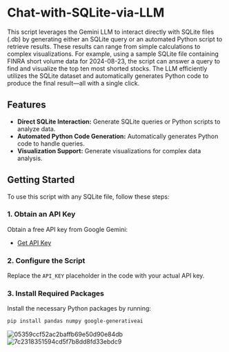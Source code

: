 # Chat-with-SQLite-via-LLM

This script leverages the Gemini LLM to interact directly with SQLite files (.db) by generating either an SQLite query or an automated Python script to retrieve results. These results can range from simple calculations to complex visualizations. For example, using a sample SQLite file containing FINRA short volume data for 2024-08-23, the script can answer a query to find and visualize the top ten most shorted stocks. The LLM efficiently utilizes the SQLite dataset and automatically generates Python code to produce the final result—all with a single click.

## Features

- **Direct SQLite Interaction:** Generate SQLite queries or Python scripts to analyze data.
- **Automated Python Code Generation:** Automatically generates Python code to handle queries.
- **Visualization Support:** Generate visualizations for complex data analysis.

## Getting Started

To use this script with any SQLite file, follow these steps:

### 1. Obtain an API Key

Obtain a free API key from Google Gemini:

- [Get API Key](https://ai.google.dev/gemini-api/docs/api-key)

### 2. Configure the Script

Replace the `API_KEY` placeholder in the code with your actual API key.

### 3. Install Required Packages

Install the necessary Python packages by running:

```sh
pip install pandas numpy google-generativeai
```
![05359ccf52ac2baffb69e50d90e84db](https://github.com/user-attachments/assets/d13630ca-d890-4835-89c6-0f317da77fca)
![7c2318351594cd5f7b8dd8fd33ebdc9](https://github.com/user-attachments/assets/738680fa-9ce3-4356-a50c-9aa60140b708)


